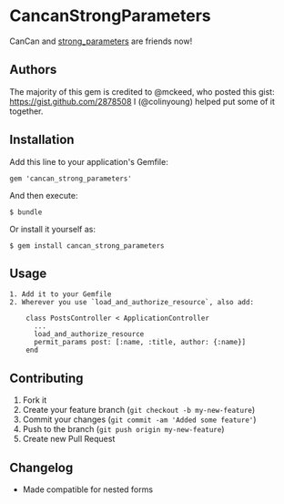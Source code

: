 # CancanStrongParameters

CanCan and [strong_parameters](https://github.com/rails/strong_parameters) are friends now!

## Authors

The majority of this gem is credited to @mckeed, who posted this gist: https://gist.github.com/2878508
I (@colinyoung) helped put some of it together.


## Installation

Add this line to your application's Gemfile:

    gem 'cancan_strong_parameters'

And then execute:

    $ bundle

Or install it yourself as:

    $ gem install cancan_strong_parameters

## Usage

    1. Add it to your Gemfile
    2. Wherever you use `load_and_authorize_resource`, also add:
    
        class PostsController < ApplicationController
          ...
          load_and_authorize_resource
          permit_params post: [:name, :title, author: {:name}]
        end

## Contributing

1. Fork it
2. Create your feature branch (`git checkout -b my-new-feature`)
3. Commit your changes (`git commit -am 'Added some feature'`)
4. Push to the branch (`git push origin my-new-feature`)
5. Create new Pull Request

## Changelog

* Made compatible for nested forms